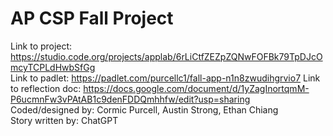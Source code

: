 # AP CSP Fall Project
Link to project: https://studio.code.org/projects/applab/6rLiCtfZEZpZQNwFOFBk79TpDJcOmcyTCPLdHwbSfGg  
Link to padlet: https://padlet.com/purcellc1/fall-app-n1n8zwudihgrvio7 
Link to reflection doc: https://docs.google.com/document/d/1yZagInortqmM-P6ucmnFw3vPAtAB1c9denFDDQmhhfw/edit?usp=sharing  
Coded/designed by: Cormic Purcell, Austin Strong, Ethan Chiang  
Story written by: ChatGPT  
